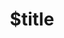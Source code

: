 ---
title: $title
second_title: GroupDocs.Merger for .NET API 参考
description: $description
type: docs
weight: $weight
url: /zh/net/$ref/
---